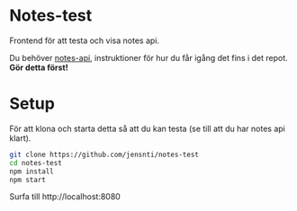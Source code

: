 # Notes-test
Frontend för att testa och visa notes api.

Du behöver [notes-api](https://github.com/jensnti/notes), instruktioner för hur du får igång det fins i det repot. **Gör detta först!**

# Setup

För att klona och starta detta så att du kan testa (se till att du har notes api klart).

```bash
git clone https://github.com/jensnti/notes-test
cd notes-test
npm install
npm start
```

Surfa till http://localhost:8080